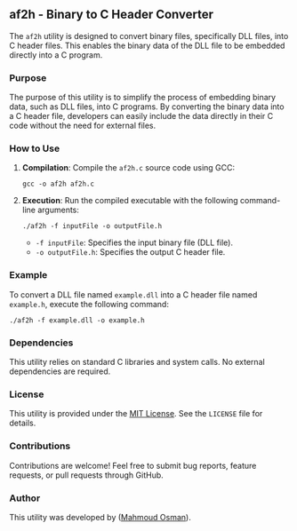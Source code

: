 ## af2h - Binary to C Header Converter

The `af2h` utility is designed to convert binary files, specifically DLL files, into C header files. This enables the binary data of the DLL file to be embedded directly into a C program.

### Purpose
The purpose of this utility is to simplify the process of embedding binary data, such as DLL files, into C programs. By converting the binary data into a C header file, developers can easily include the data directly in their C code without the need for external files.

### How to Use
1. **Compilation**: Compile the `af2h.c` source code using GCC:
   ```
   gcc -o af2h af2h.c
   ```

2. **Execution**: Run the compiled executable with the following command-line arguments:
   ```
   ./af2h -f inputFile -o outputFile.h
   ```
   - `-f inputFile`: Specifies the input binary file (DLL file).
   - `-o outputFile.h`: Specifies the output C header file.

### Example
To convert a DLL file named `example.dll` into a C header file named `example.h`, execute the following command:
```
./af2h -f example.dll -o example.h
```

### Dependencies
This utility relies on standard C libraries and system calls. No external dependencies are required.

### License
This utility is provided under the [MIT License](https://opensource.org/licenses/MIT). See the `LICENSE` file for details.

### Contributions
Contributions are welcome! Feel free to submit bug reports, feature requests, or pull requests through GitHub.

### Author
This utility was developed by ([Mahmoud Osman](https://github.com/Mahmoud7Osman)).
